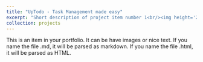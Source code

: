 ```yaml
---
title: "UpTodo - Task Management made easy"
excerpt: "Short description of project item number 1<br/><img height='200' width='300' src='/images/500x300.png'>"
collection: projects
---
```


This is an item in your portfolio. It can be have images or nice text. If you name the file .md, it will be parsed as markdown. If you name the file .html, it will be parsed as HTML.
